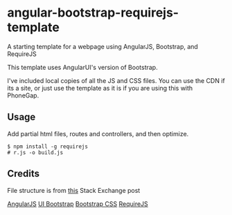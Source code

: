 # angular-bootstrap-requirejs-template
A starting template for a webpage using AngularJS, Bootstrap, and RequireJS

This template uses AngularUI's version of Bootstrap.

I've included local copies of all the JS and CSS files. You can use the CDN if
its a site, or just use the template as it is if you are using this with PhoneGap.

## Usage

Add partial html files, routes and controllers, and then optimize.

```
$ npm install -g requirejs
# r.js -o build.js
```

## Credits

File structure is from [this][1] Stack Exchange post

[AngularJS][2] [UI Bootstrap][3] [Bootstrap CSS][4] [RequireJS][5]

[1]: http://stackoverflow.com/questions/25583686/angularjs-injectormodulerr-after-requirejs-r-js-optimization
[2]: http://angularjs.org/
[3]: https://angular-ui.github.io/bootstrap/
[4]: http://getbootstrap.com/
[5]: http://requirejs.org/
